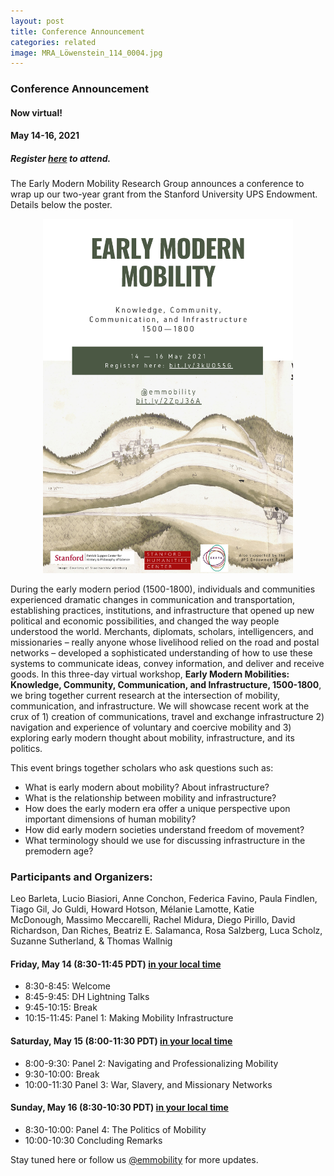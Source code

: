```yaml
---
layout: post
title: Conference Announcement
categories: related
image: MRA_Löwenstein_114_0004.jpg
---
```


### Conference Announcement

#### Now virtual!
#### May 14-16, 2021
##### Register [here](https://www.eventbrite.com/e/early-modern-mobility-workshop-tickets-144759911793) to attend.

The Early Modern Mobility Research Group announces a conference to wrap up our two-year grant from the Stanford University UPS Endowment. Details below the poster.

<p align="center">
<img src="https://github.com/EMmobility/emm_site/blob/gh-pages/assets/img/Early%20Modern%20Mobility%202021%20Poster.jpg?raw=true" alt="drawing" width="400"/>
</p>

During the early modern period (1500-1800), individuals and communities experienced dramatic changes in communication and transportation, establishing practices, institutions, and infrastructure that opened up new political and economic possibilities, and changed the way people understood the world. Merchants, diplomats, scholars, intelligencers, and missionaries – really anyone whose livelihood relied on the road and postal networks – developed a sophisticated understanding of how to use these systems to communicate ideas, convey information, and deliver and receive goods. In this three-day virtual workshop, **Early Modern Mobilities:  Knowledge, Community, Communication, and Infrastructure, 1500-1800**, we bring together current research at the intersection of mobility, communication, and infrastructure. We will showcase recent work at the crux of 1) creation of communications, travel and exchange infrastructure 2) navigation and experience of voluntary and coercive mobility and 3) exploring early modern thought about mobility, infrastructure, and its politics. 

This event brings together scholars who ask questions such as:
-  What is early modern about mobility? About infrastructure?
-  What is the relationship between mobility and infrastructure?
-  How does the early modern era offer a unique perspective upon important dimensions of human mobility?
-  How did early modern societies understand freedom of movement?
-  What terminology should we use for discussing infrastructure in the premodern age?

### Participants and Organizers:
Leo Barleta, Lucio Biasiori, Anne Conchon, Federica Favino, Paula Findlen, Tiago Gil, Jo Guldi, Howard Hotson, Mélanie Lamotte, Katie McDonough, Massimo Meccarelli, Rachel Midura, Diego Pirillo, David Richardson, Dan Riches, Beatriz E. Salamanca, Rosa Salzberg, Luca Scholz, Suzanne Sutherland, & Thomas Wallnig

#### Friday, May 14 (8:30-11:45 PDT) [in your local time](https://arewemeetingyet.com/Los%20Angeles/2021-05-14/08:30/Early%20Modern%20Mobilities%20Conference%20Day%201)
- 8:30-8:45: Welcome
- 8:45-9:45: DH Lightning Talks
- 9:45-10:15: Break
- 10:15-11:45: Panel 1: Making Mobility Infrastructure

#### Saturday, May 15 (8:00-11:30 PDT) [in your local time](https://arewemeetingyet.com/Los%20Angeles/2021-05-15/08:00/Early%20Modern%20Mobilities%20Conference%20Day%202#eyJ1cmwiOiJodHRwczovL3d3dy5ldmVudGJyaXRlLmNvbS9lL2Vhcmx5LW1vZGVybi1tb2JpbGl0eS13b3Jrc2hvcC10aWNrZXRzLTE0NDc1OTkxMTc5Mz9pbnRlcm5hbF9yZWY9c29jaWFsIn0=)
- 8:00-9:30: Panel 2: Navigating and Professionalizing Mobility
- 9:30-10:00: Break
- 10:00-11:30 Panel 3: War, Slavery, and Missionary Networks

#### Sunday, May 16 (8:30-10:30 PDT) [in your local time](https://arewemeetingyet.com/Los%20Angeles/2021-05-16/08:30/Early%20Modern%20Mobilities%20Conference%20Day%203#eyJ1cmwiOiJodHRwczovL3d3dy5ldmVudGJyaXRlLmNvbS9lL2Vhcmx5LW1vZGVybi1tb2JpbGl0eS13b3Jrc2hvcC10aWNrZXRzLTE0NDc1OTkxMTc5Mz9pbnRlcm5hbF9yZWY9c29jaWFsIn0=)
- 8:30-10:00: Panel 4: The Politics of Mobility
- 10:00-10:30 Concluding Remarks

Stay tuned here or follow us [@emmobility](https://twitter.com/emmobility) for more updates.
